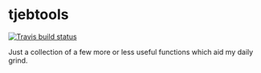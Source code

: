 
<!-- README.md is generated from README.Rmd. Please edit that file -->

# tjebtools

<!-- badges: start -->

[![Travis build
status](https://travis-ci.com/tjebo/tjebtools.svg?branch=master)](https://travis-ci.com/tjebo/tjebtools)
<!-- badges: end -->

Just a collection of a few more or less useful functions which aid my
daily grind.
